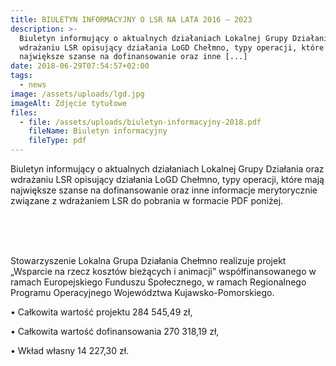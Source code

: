 ```yaml
---
title: BIULETYN INFORMACYJNY O LSR NA LATA 2016 – 2023
description: >-
  Biuletyn informujący o aktualnych działaniach Lokalnej Grupy Działania oraz
  wdrażaniu LSR opisujący działania LoGD Chełmno, typy operacji, które mają
  największe szanse na dofinansowanie oraz inne [...]
date: 2018-06-29T07:54:57+02:00
tags:
  - news
image: /assets/uploads/lgd.jpg
imageAlt: Zdjęcie tytułowe
files:
  - file: /assets/uploads/biuletyn-informacyjny-2018.pdf
    fileName: Biuletyn informacyjny
    fileType: pdf
---
```

Biuletyn informujący o aktualnych działaniach Lokalnej Grupy Działania oraz wdrażaniu LSR opisujący działania LoGD Chełmno, typy operacji, które mają największe szanse na dofinansowanie oraz inne informacje merytorycznie związane z wdrażaniem LSR do pobrania w formacie PDF poniżej.

<br>

<br>

<Br>

Stowarzyszenie Lokalna Grupa Działania Chełmno realizuje projekt „Wsparcie na rzecz kosztów bieżących i animacji” współfinansowanego w ramach Europejskiego Funduszu Społecznego, w ramach Regionalnego Programu Operacyjnego Województwa Kujawsko-Pomorskiego.



• Całkowita wartość projektu 284 545,49 zł,



• Całkowita wartość dofinansowania 270 318,19 zł,



• Wkład własny 14 227,30 zł.
